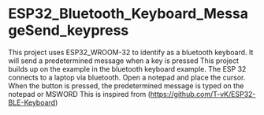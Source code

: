 # ESP32_Bluetooth_Keyboard_MessageSend_keypress
This project uses ESP32_WROOM-32 to identify as a bluetooth keyboard. It will send a predetermined message when a key is pressed
This project builds up on the example in the bluetooth keyboard example. 
The ESP 32 connects to a laptop via bluetooth. Open a notepad and place the cursor. When the button is pressed, the predetermined message is typed on the notepad or MSWORD 
This is inspired from (https://github.com/T-vK/ESP32-BLE-Keyboard)
